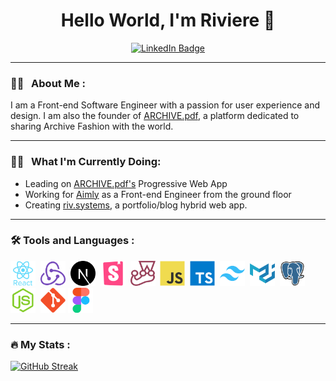 <div id="header" align="center">
  <h1> Hello World, I'm Riviere 👋</h1>
  <div id="badges">
    <a href="https://www.linkedin.com/in/riviere-fougy/">
      <img src="https://img.shields.io/badge/LinkedIn-blue?style=for-the-badge&logo=linkedin&logoColor=white" alt="LinkedIn Badge"/>
    </a>
  </div>
</div>
  
---
  
### 🙋‍♂️ &nbsp; About Me :

I am a Front-end Software Engineer with a passion for user experience and design.
I am also the founder of [ARCHIVE.pdf](https://www.archivepdf.net/), a platform dedicated to sharing Archive Fashion with the world.

---

### 👨‍💻 &nbsp; What I'm Currently Doing: 

- Leading on [ARCHIVE.pdf's](https://www.archivepdf.net/) Progressive Web App
- Working for [Aimly](https://www.goaimly.com/) as a Front-end Engineer from the ground floor
- Creating [riv.systems](https://github.com/rfougy/riv.systems), a portfolio/blog hybrid web app.

---

### :hammer_and_wrench: Tools and Languages :

<div>
  <img src="https://github.com/devicons/devicon/blob/master/icons/react/react-original-wordmark.svg" title="React" alt="React" width="40" height="40"/>&nbsp;
  <img src="https://github.com/devicons/devicon/blob/master/icons/redux/redux-original.svg" title="Redux" alt="Redux " width="40" height="40"/>&nbsp;
  <img src="https://github.com/devicons/devicon/blob/master/icons/nextjs/nextjs-original.svg" title="Next JS" **alt="Next JS" width="40" height="40"/>&nbsp;
  <img src="https://github.com/devicons/devicon/blob/master/icons/storybook/storybook-original.svg" title="Storybook" **alt="Storybook" width="40" height="40"/>&nbsp;
  <img src="https://github.com/devicons/devicon/blob/master/icons/jest/jest-plain.svg" title="Jest" **alt="Jest" width="40" height="40"/>&nbsp;
  <img src="https://github.com/devicons/devicon/blob/master/icons/javascript/javascript-original.svg" title="JavaScript" alt="JavaScript" width="40" height="40"/>&nbsp;
  <img src="https://github.com/devicons/devicon/blob/master/icons/typescript/typescript-original.svg" title="Typescript" **alt="Typescript" width="40" height="40"/>&nbsp;
  <img src="https://github.com/devicons/devicon/blob/master/icons/tailwindcss/tailwindcss-plain.svg" title="Tailwind CSS" **alt="Tailwind CSS" width="40" height="40"/>&nbsp;
  <img src="https://github.com/devicons/devicon/blob/master/icons/materialui/materialui-original.svg" title="Material UI" **alt="Material UI" width="40" height="40"/>&nbsp;
  <img src="https://github.com/devicons/devicon/blob/master/icons/postgresql/postgresql-original.svg" title="PostgreSQL" **alt="PostgreSQL" width="40" height="40"/>&nbsp;
  <img src="https://github.com/devicons/devicon/blob/master/icons/nodejs/nodejs-original.svg" title="NodeJS" alt="NodeJS" width="40" height="40"/>&nbsp;
  <img src="https://github.com/devicons/devicon/blob/master/icons/git/git-original.svg" title="Git" **alt="Git" width="40" height="40"/>
  <img src="https://github.com/devicons/devicon/blob/master/icons/figma/figma-original.svg" title="Figma" **alt="Figma" width="40" height="40"/>
</div>

---

### :fire: My Stats :
[![GitHub Streak](http://github-readme-streak-stats.herokuapp.com?user=rfougy&theme=dark&background=000000)](https://git.io/streak-stats)
